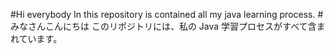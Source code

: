 #Hi everybody
In this repository is contained all my java learning process.
#みなさんこんにちは
このリポジトリには、私の Java 学習プロセスがすべて含まれています。